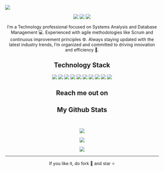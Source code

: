 
<!--  https://alimkhodr.github.io/portfolio/  -->
<p align="center">
 
</p align="center">
<img src="https://github.com/user-attachments/assets/56cb15f2-6e5c-439d-802a-6df3a766c272" />

<p align="center">
  
 <img src="https://badges.pufler.dev/visits/alimkhodr/alimkhodr"/> 
 <!-- <img src="https://badges.pufler.dev/years/alimkhodr"/> -->
 <img src="https://badges.pufler.dev/repos/alimkhodr"/>
 <img src="https://badges.pufler.dev/commits/monthly/alimkhodr" />

</p>

<p align="center">
  I’m a Technology professional focused on Systems Analysis and Database Management 💻. Experienced with agile methodologies like Scrum and continuous improvement principles ⚙️. Always staying updated with the latest industry trends, I’m organized and committed to driving innovation and efficiency 🚀.
</p> 

<!-- Technology  -->

<h2 align="center">
  Technology Stack
</h2>

<p align="center">
  <img src="https://img.shields.io/badge/-JavaScript-black?style=flat-square&logo=javascript"/>
  <img src="https://img.shields.io/badge/-Node.js-black?style=flat-square&logo=Node.js"/>
  <img src="https://img.shields.io/badge/-React.js-black?style=flat-square&logo=react"/>
  <img src="https://img.shields.io/badge/-Vue.js-black?style=flat-square&logo=vue.js"/>
  <img src="https://img.shields.io/badge/-C%23-black?style=flat-square&logo=c-sharp"/>
  <img src="https://img.shields.io/badge/-SQL-black?style=flat-square&logo=oracle"/>
  <img src="https://img.shields.io/badge/-MySQL-black?style=flat-square&logo=mysql"/>
  <img src="https://img.shields.io/badge/-.NET-black?style=flat-square&logo=.net"/>
  <img src="https://img.shields.io/badge/-Git-black?style=flat-square&logo=git"/>
  <img src="https://img.shields.io/badge/-GitHub-black?style=flat-square&logo=github"/>
</p>

<!-- Reach me out on  -->

<h2 align="center">
  Reach me out on 
</h2>

<p align="center">

</p>

<!-- My Github Stats -->

<h2 align="center">
  My Github Stats
</h2>

<br>

<p align = "center">
  <img  src = "https://github-readme-stats.vercel.app/api?username=alimkhodr&show_icons=true&theme=radical&line_height=27">
</p>

<p align = "center">
 <img  src="https://github-readme-streak-stats.herokuapp.com/?user=alimkhodr&show_icons=true&locale=en&layout=compact&theme=radical&line_height=5" />
</p> 

<p align = "center">
  <img src = "https://github-readme-stats.vercel.app/api/top-langs/?username=alimkhodr&hide=html,css&theme=radical">
</p>


<hr>
<p align="center">If you like it, do fork 🍴 and star ⭐</p>
